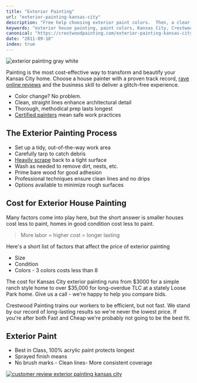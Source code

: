 ```yaml
---
title: "Exterior Painting"
url: "exterior-painting-kansas-city"
description: "Free help choosing exterior paint colors.  Then, a clear proposal, prompt workers, on-time completion. Call us today for a No Drips, No Drama experience."
keywords: "exterior house painting, paint colors, Kansas City, Crestwood Painting, Leawood, Mission Hills, Prairie Village,"
canonical: "https://crestwoodpainting.com/exterior-painting-kansas-city/"
date: "2011-09-18"
index: true
---
```


![exterior painting gray white](/images/x-january.webp)

Painting is the most cost-effective way to transform and beautify your Kansas City home. Choose a house painter with a proven track record, [rave online reviews](/reviews/) and the business skill to deliver a glitch-free experience.

- Color change? No problem.
- Clean, straight lines enhance architectural detail
- Thorough, methodical prep lasts longest
- [Certified painters](/lead-paint-certification-important/) mean safe work practices

## The Exterior Painting Process

- Set up a tidy, out-of-the-way work area
- Carefully tarp to catch debris
- [Heavily scrape](/scraping-paint-prep-kansas-city/) back to a tight surface
- Wash as needed to remove dirt, nests, etc.
- Prime bare wood for good adhesion
- Professional techniques ensure clean lines and no drips
- Options available to minimize rough surfaces

## Cost for Exterior House Painting

Many factors come into play here, but the short answer is smaller houses cost less to paint, homes in good condition cost less to paint.

> More labor = higher cost = longer lasting

Here's a short list of factors that affect the price of exterior painting

- Size
- Condition
- Colors - 3 colors costs less than 8

The cost for Kansas City exterior painting runs from $3000 for a simple ranch style home to over $35,000 for long-overdue TLC at a stately Loose Park home. Give us a call - we're happy to help you compare bids.

Crestwood Painting trains our workers to be efficient, but not fast. We stand by our record of long-lasting results so we're never the lowest price. If you're after both Fast and Cheap we're probably not going to be the best fit.

## Exterior Paint

- Best in Class, 100% acrylic paint protects longest
- Sprayed finish means
- No brush marks - Clean lines- More consistent coverage

[![customer review exterior painting kansas city](/images/r-alex-t.webp)](/painter-reviews-nice-surprise/)
